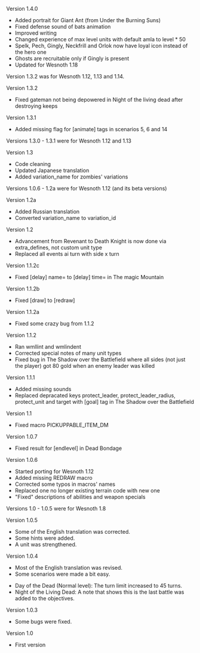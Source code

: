 Version 1.4.0

- Added portrait for Giant Ant (from Under the Burning Suns)
- Fixed defense sound of bats animation
- Improved writing
- Changed experience of max level units with default amla to level * 50
- Spelk, Pech, Gingly, Neckfrill and Orlok now have loyal icon instead of the hero one
- Ghosts are recruitable only if Gingly is present
- Updated for Wesnoth 1.18

Version 1.3.2 was for Wesnoth 1.12, 1.13 and 1.14.

Version 1.3.2

- Fixed gateman not being depowered in Night of the living dead after destroying keeps

Version 1.3.1

- Added missing flag for [animate] tags in scenarios 5, 6 and 14

Versions 1.3.0 - 1.3.1 were for Wesnoth 1.12 and 1.13

Version 1.3

- Code cleaning
- Updated Japanese translation
- Added variation_name for zombies' variations

Versions 1.0.6 - 1.2a were for Wesnoth 1.12 (and its beta versions)

Version 1.2a

- Added Russian translation
- Converted variation_name to variation_id

Version 1.2

- Advancement from Revenant to Death Knight is now done via extra_defines, not custom unit type
- Replaced all events ai turn with side x turn

Version 1.1.2c

- Fixed [delay] name= to [delay] time= in The magic Mountain

Version 1.1.2b

- Fixed [draw] to [redraw]

Version 1.1.2a

- Fixed some crazy bug from 1.1.2

Version 1.1.2

- Ran wmllint and wmlindent
- Corrected special notes of many unit types
- Fixed bug in The Shadow over the Battlefield where all sides (not just the player) got 80 gold when an enemy leader was killed

Version 1.1.1

- Added missing sounds
- Replaced depracated keys protect_leader, protect_leader_radius, protect_unit and target with [goal] tag in The Shadow over the Battlefield

Version 1.1

- Fixed macro PICKUPPABLE_ITEM_DM

Version 1.0.7

- Fixed result for [endlevel] in Dead Bondage

Version 1.0.6

- Started porting for Wesnoth 1.12
- Added missing REDRAW macro
- Corrected some typos in macros' names
- Replaced one no longer existing terrain code with new one
- "Fixed" descriptions of abilities and weapon specials

Versions 1.0 - 1.0.5 were for Wesnoth 1.8

Version 1.0.5

- Some of the English translation was corrected.
- Some hints were added.
- A unit was strengthened.

Version 1.0.4

- Most of the English translation was revised.
- Some scenarios were made a bit easy.
* Day of the Dead (Normal level): The turn limit increased to 45 turns.
* Night of the Living Dead: A note that shows this is the last battle was added to the objectives.

Version 1.0.3

- Some bugs were fixed.

Version 1.0

- First version